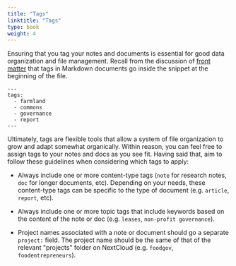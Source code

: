 ```yaml
---
title: "Tags"
linktitle: "Tags"
type: book
weight: 4
---
```


Ensuring that you tag your notes and documents is essential for good data organization and file management. Recall from the discussion of [front matter](../frontmatter) that tags in Markdown documents go inside the snippet at the beginning of the file.

```
---
tags: 
  - farmland
  - commons
  - governance
  - report
---
```

Ultimately, tags are flexible tools that allow a system of file organization to grow and adapt somewhat organically. Within reason, you can feel free to assign tags to your notes and docs as you see fit. Having said that, aim to follow these guidelines when considering which tags to apply:

- Always include one or more content-type tags (```note``` for research notes, ```doc``` for longer documents, etc). Depending on your needs, these content-type tags can be specific to the type of document (e.g. ```article```, ```report```, etc).

- Always include one or more topic tags that include keywords based on the content of the note or doc (e.g. ```leases```, ```non-profit governance```).

- Project names associated with a note or document should go a separate ```project:``` field. The project name should be the same of that of the relevant "projects" folder on NextCloud (e.g. ```foodgov```, ```foodentrepreneurs```).